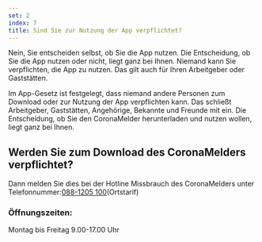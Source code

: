 ```yaml
---
set: 2
index: 7
title: Sind Sie zur Nutzung der App verpflichtet?
---
```

Nein, Sie entscheiden selbst, ob Sie die App nutzen. Die Entscheidung, ob Sie die App nutzen oder nicht, liegt ganz bei Ihnen. Niemand kann Sie verpflichten, die App zu nutzen. Das gilt auch für Ihren Arbeitgeber oder Gaststätten.

Im App-Gesetz ist festgelegt, dass niemand andere Personen zum Download oder zur Nutzung der App verpflichten kann. Das schließt Arbeitgeber, Gaststätten, Angehörige, Bekannte und Freunde mit ein. Die Entscheidung, ob Sie den CoronaMelder herunterladen und nutzen wollen, liegt ganz bei Ihnen.

## Werden Sie zum Download des CoronaMelders verpflichtet? 

Dann melden Sie dies bei der Hotline Missbrauch des CoronaMelders unter Telefonnummer:<a href="tel:0881205100">088-1205 100</a>(Ortstarif)

### Öffnungszeiten:

Montag bis Freitag
9.00-17.00 Uhr
